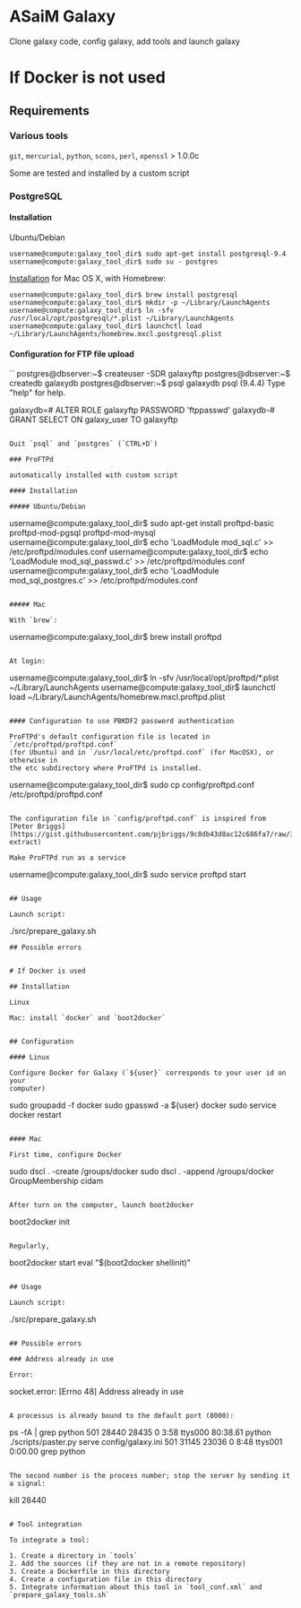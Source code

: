 ASaiM Galaxy
============

Clone galaxy code, config galaxy, add tools and launch galaxy

# If Docker is not used

## Requirements

### Various tools

`git`, `mercurial`, `python`, `scons`, `perl`, `openssl` > 1.0.0c

Some are tested and installed by a custom script 

### PostgreSQL

#### Installation

Ubuntu/Debian 

```
username@compute:galaxy_tool_dir$ sudo apt-get install postgresql-9.4
username@compute:galaxy_tool_dir$ sudo su - postgres
```

[Installation](http://www.postgresql.org/download/macosx/) for Mac OS X, with Homebrew:

```
username@compute:galaxy_tool_dir$ brew install postgresql
username@compute:galaxy_tool_dir$ mkdir -p ~/Library/LaunchAgents
username@compute:galaxy_tool_dir$ ln -sfv /usr/local/opt/postgresql/*.plist ~/Library/LaunchAgents
username@compute:galaxy_tool_dir$ launchctl load ~/Library/LaunchAgents/homebrew.mxcl.postgresql.plist
```

#### Configuration for FTP file upload

``
postgres@dbserver:~$ createuser -SDR galaxyftp
postgres@dbserver:~$ createdb galaxydb
postgres@dbserver:~$ psql galaxydb
psql (9.4.4)
Type "help" for help.

galaxydb=# ALTER ROLE galaxyftp PASSWORD 'ftppasswd'
galaxydb-# GRANT SELECT ON galaxy_user TO galaxyftp
```

Quit `psql` and `postgres` (`CTRL+D`)

### ProFTPd

automatically installed with custom script

#### Installation

##### Ubuntu/Debian 

```
username@compute:galaxy_tool_dir$ sudo apt-get install proftpd-basic proftpd-mod-pgsql proftpd-mod-mysql
username@compute:galaxy_tool_dir$ echo 'LoadModule mod_sql.c' >> /etc/proftpd/modules.conf
username@compute:galaxy_tool_dir$ echo 'LoadModule mod_sql_passwd.c' >> /etc/proftpd/modules.conf
username@compute:galaxy_tool_dir$ echo 'LoadModule mod_sql_postgres.c' >> /etc/proftpd/modules.conf
```

##### Mac

With `brew`:

```
username@compute:galaxy_tool_dir$ brew install proftpd
```

At login:

```
username@compute:galaxy_tool_dir$ ln -sfv /usr/local/opt/proftpd/*.plist ~/Library/LaunchAgents
username@compute:galaxy_tool_dir$ launchctl load ~/Library/LaunchAgents/homebrew.mxcl.proftpd.plist
```

#### Configuration to use PBKDF2 password authentication

ProFTPd's default configuration file is located in `/etc/proftpd/proftpd.conf` 
(for Ubuntu) and in `/usr/local/etc/proftpd.conf` (for MacOSX), or otherwise in 
the etc subdirectory where ProFTPd is installed.

```
username@compute:galaxy_tool_dir$ sudo cp config/proftpd.conf /etc/proftpd/proftpd.conf
```

The configuration file in `config/proftpd.conf` is inspired from 
[Peter Briggs](https://gist.githubusercontent.com/pjbriggs/9c8db43d8ac12c686fa7/raw/3b509c7575842c9275fcc8e3d5865ddede19e155/proftpd.conf-extract)

Make ProFTPd run as a service 

```
username@compute:galaxy_tool_dir$ sudo service proftpd start
```

## Usage

Launch script:
```
./src/prepare_galaxy.sh
```
## Possible errors


# If Docker is used

## Installation

Linux

Mac: install `docker` and `boot2docker`


## Configuration

#### Linux

Configure Docker for Galaxy (`${user}` corresponds to your user id on your 
computer)
```
sudo groupadd -f docker
sudo gpasswd -a ${user} docker
sudo service docker restart
```

#### Mac

First time, configure Docker
```
sudo dscl . -create /groups/docker
sudo dscl . -append /groups/docker GroupMembership cidam
```

After turn on the computer, launch boot2docker
```
boot2docker init
```

Regularly, 
```
boot2docker start
eval "$(boot2docker shellinit)"
```

## Usage

Launch script:
```
./src/prepare_galaxy.sh
```

## Possible errors

### Address already in use

Error:
```
socket.error: [Errno 48] Address already in use
```

A processus is already bound to the default port (8000):
```
ps -fA | grep python
  501 28440 28435   0  3:58   ttys000   80:38.61 python ./scripts/paster.py serve config/galaxy.ini
  501 31145 23036   0  8:48   ttys001    0:00.00 grep python
```

The second number is the process number; stop the server by sending it a signal:
```
kill 28440
``` 

# Tool integration

To integrate a tool:

1. Create a directory in `tools`
2. Add the sources (if they are not in a remote repository)
3. Create a Dockerfile in this directory
4. Create a configuration file in this directory
5. Integrate information about this tool in `tool_conf.xml` and 
`prepare_galaxy_tools.sh`